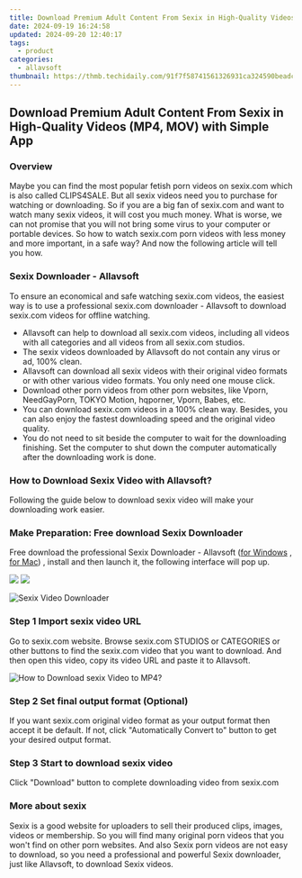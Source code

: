 ```yaml
---
title: Download Premium Adult Content From Sexix in High-Quality Videos (MP4, MOV) with Simple App
date: 2024-09-19 16:24:58
updated: 2024-09-20 12:40:17
tags:
  - product
categories:
  - allavsoft
thumbnail: https://thmb.techidaily.com/91f7f58741561326931ca324590beadc475f32b45bcc3a270b10ca0d40e00353.jpg
---
```


## Download Premium Adult Content From Sexix in High-Quality Videos (MP4, MOV) with Simple App

### Overview

Maybe you can find the most popular fetish porn videos on sexix.com which is also called CLIPS4SALE. But all sexix videos need you to purchase for watching or downloading. So if you are a big fan of sexix.com and want to watch many sexix videos, it will cost you much money. What is worse, we can not promise that you will not bring some virus to your computer or portable devices. So how to watch sexix.com porn videos with less money and more important, in a safe way? And now the following article will tell you how.

### Sexix Downloader - Allavsoft

To ensure an economical and safe watching sexix.com videos, the easiest way is to use a professional sexix.com downloader - Allavsoft to download sexix.com videos for offline watching.

* Allavsoft can help to download all sexix.com videos, including all videos with all categories and all videos from all sexix.com studios.
* The sexix videos downloaded by Allavsoft do not contain any virus or ad, 100% clean.
* Allavsoft can download all sexix videos with their original video formats or with other various video formats. You only need one mouse click.
* Download other porn videos from other porn websites, like Vporn, NeedGayPorn, TOKYO Motion, hqporner, Vporn, Babes, etc.
* You can download sexix.com videos in a 100% clean way. Besides, you can also enjoy the fastest downloading speed and the original video quality.
* You do not need to sit beside the computer to wait for the downloading finishing. Set the computer to shut down the computer automatically after the downloading work is done.

### How to Download Sexix Video with Allavsoft?

Following the guide below to download sexix video will make your downloading work easier.

### Make Preparation: Free download Sexix Downloader

Free download the professional Sexix Downloader - Allavsoft ([for Windows](https://tools.techidaily.com/allavsoft/products/) , [for Mac](https://tools.techidaily.com/allavsoft/products/)) , install and then launch it, the following interface will pop up.

[![](https://www.allavsoft.com/how-to/../images/how-to/free-download-win.jpg)](https://tools.techidaily.com/allavsoft/products/) [![](https://www.allavsoft.com/how-to/../images/how-to/free-download-mac.jpg)](https://tools.techidaily.com/allavsoft/products/)

![Sexix Video Downloader](https://www.allavsoft.com/how-to/../images/allavsoft/screen-shot-600.jpg)

### Step 1 Import sexix video URL

Go to sexix.com website. Browse sexix.com STUDIOS or CATEGORIES or other buttons to find the sexix.com video that you want to download. And then open this video, copy its video URL and paste it to Allavsoft.

![How to Download sexix Video to MP4?](https://www.allavsoft.com/how-to/../images/how-to/download-rtmp-video/download-rtmp-video.jpg)

### Step 2 Set final output format (Optional)

If you want sexix.com original video format as your output format then accept it be default. If not, click "Automatically Convert to" button to get your desired output format.

### Step 3 Start to download sexix video

Click "Download" button to complete downloading video from sexix.com

### More about sexix

Sexix is a good website for uploaders to sell their produced clips, images, videos or membership. So you will find many original porn videos that you won't find on other porn websites. And also Sexix porn videos are not easy to download, so you need a professional and powerful Sexix downloader, just like Allavsoft, to download Sexix videos.

<ins class="adsbygoogle"
     style="display:block"
     data-ad-format="autorelaxed"
     data-ad-client="ca-pub-7571918770474297"
     data-ad-slot="1223367746"></ins>



<ins class="adsbygoogle"
     style="display:block"
     data-ad-client="ca-pub-7571918770474297"
     data-ad-slot="8358498916"
     data-ad-format="auto"
     data-full-width-responsive="true"></ins>
